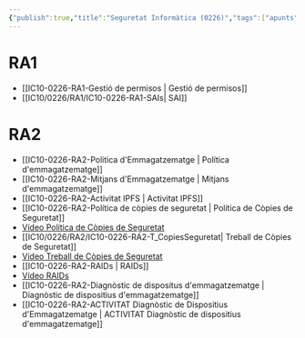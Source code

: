 ```yaml
---
{"publish":true,"title":"Seguretat Informàtica (0226)","tags":["apunts","ic10/0226"],"cssclasses":""}
---
```


# RA1
- [[IC10-0226-RA1-Gestió de permisos \| Gestió de permisos]]
- [[IC10/0226/RA1/IC10-0226-RA1-SAIs\| SAI]]

# RA2

- [[IC10-0226-RA2-Politica d'Emmagatzematge \| Política d'emmagatzematge]]
- [[IC10-0226-RA2-Mitjans d'Emmagatzematge \| Mitjans d'emmagatzematge]]
- [[IC10-0226-RA2-Activitat IPFS \| Activitat IPFS]]
- [[IC10-0226-RA2-Política de còpies de seguretat \| Política de Còpies de Seguretat]]
- [Vídeo Política de Còpies de Seguretat](https://www.youtube.com/watch?v=uDvMSi9DuNY)
- [[IC10/0226/RA2/IC10-0226-RA2-T_CopiesSeguretat\| Treball de Còpies de Seguretat]]
- [Vídeo Treball de Còpies de Seguretat](https://www.youtube.com/watch?v=MlTkwqA-Faw)
- [[IC10-0226-RA2-RAIDs \| RAIDs]]
- [Vídeo RAIDs](https://www.youtube.com/watch?v=NJ-k4j8osPg)
- [[IC10-0226-RA2-Diagnòstic de dispositus d'emmagatzematge \| Diagnòstic de dispositius d'emmagatzematge]]
- [[IC10-0226-RA2-ACTIVITAT Diagnòstic de Dispositius d'Emmagatzematge \| ACTIVITAT Diagnòstic de dispositius d'emmagatzematge]]
 